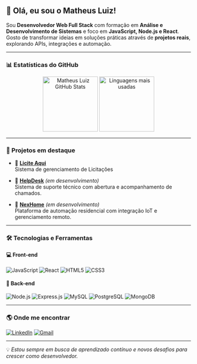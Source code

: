 ## 👋 Olá, eu sou o **Matheus Luiz**!

Sou **Desenvolvedor Web Full Stack** com formação em **Análise e Desenvolvimento de Sistemas** e foco em **JavaScript, Node.js e React**.  
Gosto de transformar ideias em soluções práticas através de **projetos reais**, explorando APIs, integrações e automação.  

---

### 📊 Estatísticas do GitHub

<p align="center">
  <img 
    src="https://github-readme-stats.vercel.app/api?username=MatheusLuiz&show_icons=true&count_private=true&hide_border=true&title_color=ffffff&icon_color=006400&text_color=c9d1d9&bg_color=0d1117" 
    alt="Matheus Luiz GitHub Stats"
    height="150"
  />
  <img 
    src="https://github-readme-stats.vercel.app/api/top-langs/?username=MatheusLuiz&layout=compact&hide_border=true&title_color=ffffff&text_color=c9d1d9&bg_color=0d1117" 
    alt="Linguagens mais usadas"
    height="150"
  />
</p>

---

### 🚀 Projetos em destaque

- 🔹 **[Licite Aqui](https://github.com/MatheusLuiz/Licite-Aqui)**  
  Sistema de gerenciamento de Licitações

- 🔹 **[HelpDesk](https://github.com/MatheusLuiz/HelpDesk)** *(em desenvolvimento)*  
  Sistema de suporte técnico com abertura e acompanhamento de chamados.  

- 🔹 **[NexHome](https://github.com/MatheusLuiz/NexHome)** *(em desenvolvimento)*  
  Plataforma de automação residencial com integração IoT e gerenciamento remoto.  

---

### 🛠️ Tecnologias e Ferramentas

#### 💻 Front-end
![JavaScript](https://img.shields.io/badge/javascript-%23323330.svg?style=for-the-badge&logo=javascript&logoColor=%23F7DF1E)
![React](https://img.shields.io/badge/react-%2320232a.svg?style=for-the-badge&logo=react&logoColor=%2361DAFB)
![HTML5](https://img.shields.io/badge/html5-%23E34F26.svg?style=for-the-badge&logo=html5&logoColor=white)
![CSS3](https://img.shields.io/badge/css3-%231572B6.svg?style=for-the-badge&logo=css3&logoColor=white)

#### 🧠 Back-end
![Node.js](https://img.shields.io/badge/Node.js-339933?style=for-the-badge&logo=Node.js&logoColor=white)
![Express.js](https://img.shields.io/badge/express.js-%23404d59.svg?style=for-the-badge&logo=express&logoColor=%2361DAFB)
![MySQL](https://img.shields.io/badge/mysql-4479A1.svg?style=for-the-badge&logo=mysql&logoColor=white)
![PostgreSQL](https://img.shields.io/badge/postgres-%23316192.svg?style=for-the-badge&logo=postgresql&logoColor=white)
![MongoDB](https://img.shields.io/badge/MongoDB-%234ea94b.svg?style=for-the-badge&logo=mongodb&logoColor=white)

---

### 🌎 Onde me encontrar
[![LinkedIn](https://img.shields.io/badge/LinkedIn-0077B5?style=for-the-badge&logo=linkedin&logoColor=white)](https://www.linkedin.com/in/matheus-felicori-/)
[![Gmail](https://img.shields.io/badge/Email-D14836?style=for-the-badge&logo=gmail&logoColor=white)](mailto:seuemail@gmail.com)

---

💡 *Estou sempre em busca de aprendizado contínuo e novos desafios para crescer como desenvolvedor.*
